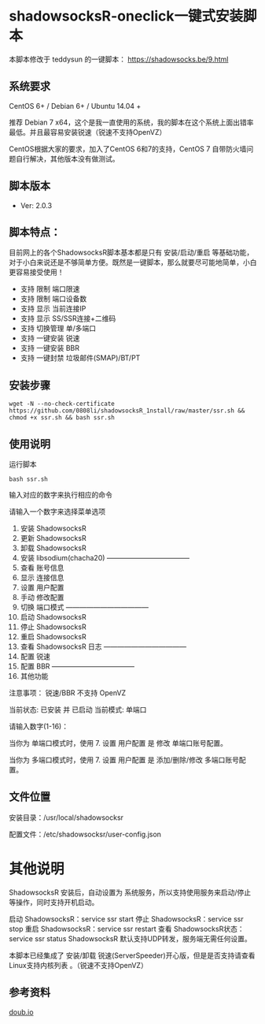 # shadowsocksR-oneclick一键式安装脚本

本脚本修改于 teddysun 的一键脚本： https://shadowsocks.be/9.html


## 系统要求 ##

CentOS 6+ / Debian 6+ / Ubuntu 14.04 +

推荐 Debian 7 x64，这个是我一直使用的系统，我的脚本在这个系统上面出错率最低。并且最容易安装锐速（锐速不支持OpenVZ）

CentOS根据大家的要求，加入了CentOS 6和7的支持，CentOS 7 自带防火墙问题自行解决，其他版本没有做测试。

## 脚本版本 ##

- Ver: 2.0.3

## 脚本特点：

目前网上的各个ShadowsocksR脚本基本都是只有 安装/启动/重启 等基础功能，对于小白来说还是不够简单方便。既然是一键脚本，那么就要尽可能地简单，小白更容易接受使用！

- 支持 限制 端口限速
- 支持 限制 端口设备数
- 支持 显示 当前连接IP
- 支持 显示 SS/SSR连接+二维码
- 支持 切换管理 单/多端口
- 支持 一键安装 锐速
- 支持 一键安装 BBR
- 支持 一键封禁 垃圾邮件(SMAP)/BT/PT


## 安装步骤 ##

    wget -N --no-check-certificate https://github.com/0808li/shadowsocksR_1nstall/raw/master/ssr.sh && chmod +x ssr.sh && bash ssr.sh

## 使用说明 ##

运行脚本

    bash ssr.sh

输入对应的数字来执行相应的命令

请输入一个数字来选择菜单选项
 
 1. 安装 ShadowsocksR
 2. 更新 ShadowsocksR
 3. 卸载 ShadowsocksR
 4. 安装 libsodium(chacha20)
————————————
 5. 查看 账号信息
 6. 显示 连接信息
 7. 设置 用户配置
 8. 手动 修改配置
 9. 切换 端口模式
————————————
 10. 启动 ShadowsocksR
 11. 停止 ShadowsocksR
 12. 重启 ShadowsocksR
 13. 查看 ShadowsocksR 日志
————————————
 14. 配置 锐速
 15. 配置 BBR
————————————
 16. 其他功能
 
 注意事项： 锐速/BBR 不支持 OpenVZ
 
 当前状态: 已安装 并 已启动
 当前模式: 单端口
 
请输入数字(1-16)：

当你为 单端口模式时，使用 7. 设置 用户配置 是 修改 单端口账号配置。

当你为 多端口模式时，使用 7. 设置 用户配置 是 添加/删除/修改 多端口账号配置。

## 文件位置 ##

安装目录：/usr/local/shadowsocksr

配置文件：/etc/shadowsocksr/user-config.json

#  其他说明 ##

ShadowsocksR 安装后，自动设置为 系统服务，所以支持使用服务来启动/停止等操作，同时支持开机启动。

启动 ShadowsocksR：service ssr start
停止 ShadowsocksR：service ssr stop
重启 ShadowsocksR：service ssr restart
查看 ShadowsocksR状态：service ssr status
ShadowsocksR 默认支持UDP转发，服务端无需任何设置。

本脚本已经集成了 安装/卸载 锐速(ServerSpeeder)开心版，但是是否支持请查看 Linux支持内核列表 。（锐速不支持OpenVZ）


## 参考资料 ##
[doub.io](https://doub.io/ss-jc42/)

